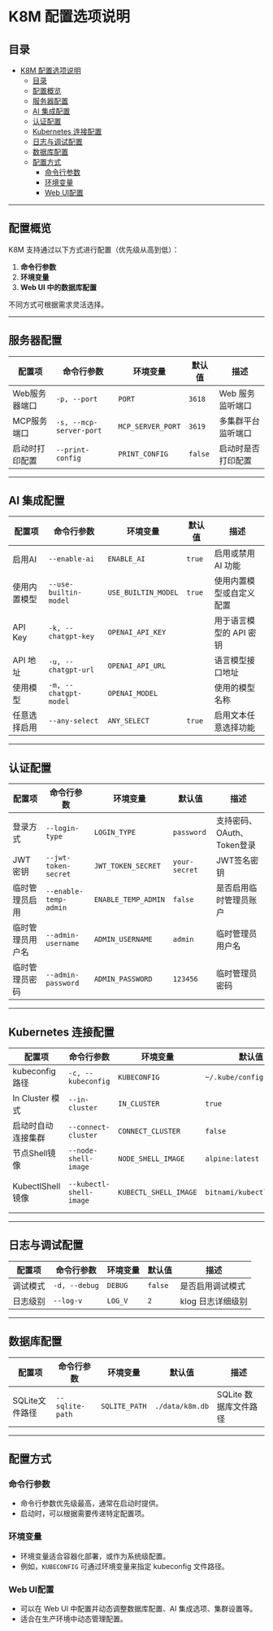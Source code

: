 

# K8M 配置选项说明

## 目录

- [K8M 配置选项说明](#k8m-配置选项说明)
  - [目录](#目录)
  - [配置概览](#配置概览)
  - [服务器配置](#服务器配置)
  - [AI 集成配置](#ai-集成配置)
  - [认证配置](#认证配置)
  - [Kubernetes 连接配置](#kubernetes-连接配置)
  - [日志与调试配置](#日志与调试配置)
  - [数据库配置](#数据库配置)
  - [配置方式](#配置方式)
    - [命令行参数](#命令行参数)
    - [环境变量](#环境变量)
    - [Web UI配置](#web-ui配置)

---

## 配置概览

K8M 支持通过以下方式进行配置（优先级从高到低）：

1. **命令行参数**
2. **环境变量**
3. **Web UI 中的数据库配置**

不同方式可根据需求灵活选择。

---

## 服务器配置

| 配置项         | 命令行参数              | 环境变量          | 默认值  | 描述               |
| -------------- | ----------------------- | ----------------- | ------- | ------------------ |
| Web服务器端口  | `-p, --port`            | `PORT`            | `3618`  | Web 服务监听端口   |
| MCP服务端口    | `-s, --mcp-server-port` | `MCP_SERVER_PORT` | `3619`  | 多集群平台监听端口 |
| 启动时打印配置 | `--print-config`        | `PRINT_CONFIG`    | `false` | 启动时是否打印配置 |

---

## AI 集成配置

| 配置项       | 命令行参数            | 环境变量            | 默认值 | 描述                     |
| ------------ | --------------------- | ------------------- | ------ | ------------------------ |
| 启用AI       | `--enable-ai`         | `ENABLE_AI`         | `true` | 启用或禁用 AI 功能       |
| 使用内置模型 | `--use-builtin-model` | `USE_BUILTIN_MODEL` | `true` | 使用内置模型或自定义配置 |
| API Key      | `-k, --chatgpt-key`   | `OPENAI_API_KEY`    |        | 用于语言模型的 API 密钥  |
| API 地址     | `-u, --chatgpt-url`   | `OPENAI_API_URL`    |        | 语言模型接口地址         |
| 使用模型     | `-m, --chatgpt-model` | `OPENAI_MODEL`      |        | 使用的模型名称           |
| 任意选择启用 | `--any-select`        | `ANY_SELECT`        | `true` | 启用文本任意选择功能     |

---

## 认证配置

| 配置项           | 命令行参数            | 环境变量            | 默认值        | 描述                       |
| ---------------- | --------------------- | ------------------- | ------------- | -------------------------- |
| 登录方式         | `--login-type`        | `LOGIN_TYPE`        | `password`    | 支持密码、OAuth、Token登录 |
| JWT密钥          | `--jwt-token-secret`  | `JWT_TOKEN_SECRET`  | `your-secret` | JWT签名密钥                |
| 临时管理员启用   | `--enable-temp-admin` | `ENABLE_TEMP_ADMIN` | `false`       | 是否启用临时管理员账户     |
| 临时管理员用户名 | `--admin-username`    | `ADMIN_USERNAME`    | `admin`       | 临时管理员用户名           |
| 临时管理员密码   | `--admin-password`    | `ADMIN_PASSWORD`    | `123456`      | 临时管理员密码             |

---

## Kubernetes 连接配置

| 配置项             | 命令行参数              | 环境变量              | 默认值                   | 描述                 |
| ------------------ | ----------------------- | --------------------- | ------------------------ | -------------------- |
| kubeconfig 路径    | `-c, --kubeconfig`      | `KUBECONFIG`          | `~/.kube/config`         | kubeconfig 文件路径  |
| In Cluster 模式    | `--in-cluster`          | `IN_CLUSTER`          | `true`                   | 自动管理宿主集群     |
| 启动时自动连接集群 | `--connect-cluster`     | `CONNECT_CLUSTER`     | `false`                  | 启动时连接发现的集群 |
| 节点Shell镜像      | `--node-shell-image`    | `NODE_SHELL_IMAGE`    | `alpine:latest`          | 节点访问用镜像       |
| KubectlShell镜像   | `--kubectl-shell-image` | `KUBECTL_SHELL_IMAGE` | `bitnami/kubectl:latest` | 用于 kubectl 的镜像  |

---

## 日志与调试配置

| 配置项   | 命令行参数    | 环境变量 | 默认值  | 描述              |
| -------- | ------------- | -------- | ------- | ----------------- |
| 调试模式 | `-d, --debug` | `DEBUG`  | `false` | 是否启用调试模式  |
| 日志级别 | `--log-v`     | `LOG_V`  | `2`     | klog 日志详细级别 |

---

## 数据库配置

| 配置项         | 命令行参数      | 环境变量      | 默认值          | 描述                  |
| -------------- | --------------- | ------------- | --------------- | --------------------- |
| SQLite文件路径 | `--sqlite-path` | `SQLITE_PATH` | `./data/k8m.db` | SQLite 数据库文件路径 |

---

## 配置方式

### 命令行参数

- 命令行参数优先级最高，通常在启动时提供。
- 启动时，可以根据需要传递特定配置项。

### 环境变量

- 环境变量适合容器化部署，或作为系统级配置。
- 例如，`KUBECONFIG` 可通过环境变量来指定 kubeconfig 文件路径。

### Web UI配置

- 可以在 Web UI 中配置并动态调整数据库配置、AI 集成选项、集群设置等。
- 适合在生产环境中动态管理配置。

 
